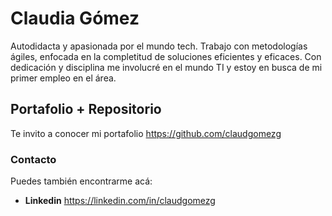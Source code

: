 # Claudia Gómez
Autodidacta y apasionada por el mundo tech.
Trabajo con metodologías ágiles, enfocada en la completitud de soluciones eficientes y eficaces.
Con dedicación y disciplina me involucré en el mundo TI y estoy en busca de mi primer empleo en el área.

## Portafolio + Repositorio
Te invito a conocer mi portafolio https://github.com/claudgomezg


### Contacto
Puedes también encontrarme acá:

+ **Linkedin** https://linkedin.com/in/claudgomezg